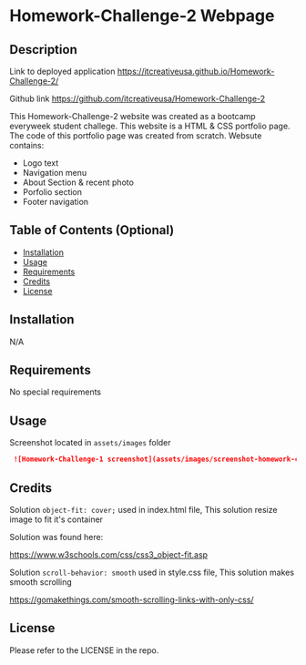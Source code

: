 # Homework-Challenge-2 Webpage

## Description

Link to deployed application
https://itcreativeusa.github.io/Homework-Challenge-2/

Github link 
https://github.com/itcreativeusa/Homework-Challenge-2

This Homework-Challenge-2 website was created as a bootcamp everyweek student challege. This website is a HTML & CSS portfolio page. The code of this portfolio page was created from scratch.
Websute contains: 
- Logo text
- Navigation menu 
- About Section & recent photo 
- Porfolio section
- Footer navigation

## Table of Contents (Optional)

- [Installation](#installation)
- [Usage](#usage)
- [Requirements](#requirements)
- [Credits](#credits)
- [License](#license)

## Installation

N/A

## Requirements

No special requirements

## Usage

Screenshot located in ``` assets/images ``` folder

   ```md
    ![Homework-Challenge-1 screenshot](assets/images/screenshot-homework-challenge-2.png)
   ```

## Credits

Solution ``` object-fit: cover; ``` used in index.html file,
This solution resize image to fit it's container

Solution was found here:

https://www.w3schools.com/css/css3_object-fit.asp

Solution ```scroll-behavior: smooth``` used in style.css file,
This solution makes smooth scrolling

https://gomakethings.com/smooth-scrolling-links-with-only-css/


## License

Please refer to the LICENSE in the repo.



